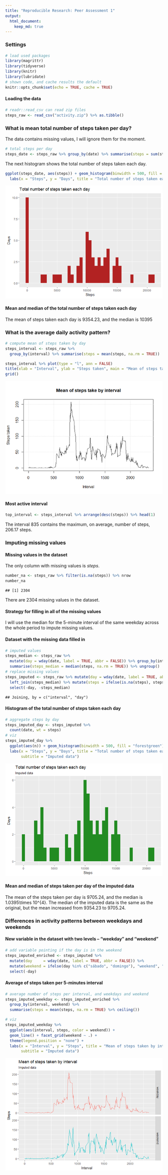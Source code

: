 ```yaml
---
title: "Reproducible Research: Peer Assessment 1"
output: 
  html_document:
    keep_md: true
--- 
```


### Settings


```r
# load used packages
library(magrittr)
library(tidyverse)
library(knitr)     
library(lubridate) 
# shown code, and cache results the default
knitr::opts_chunk$set(echo = TRUE, cache = TRUE)
```

#### Loading the data



```r
# readr::read_csv can read zip files     
steps_raw <- read_csv("activity.zip") %>% as.tibble()
```

### What is mean total number of steps taken per day?

The data contains missing values, I will ignore them for the moment.


```r
# total steps per day
steps_date <- steps_raw %>% group_by(date) %>% summarise(steps = sum(steps, na.rm = TRUE))
```

The next histogram shows the total number of steps taken each day.


```r
ggplot(steps_date, aes(steps)) + geom_histogram(binwidth = 500, fill = "firebrick") + 
  labs(x = "Steps", y = "Days", title = "Total number of steps taken each day")
```

![](PA1_template_files/figure-html/viz_steps_day_histogram-1.png)<!-- -->

#### Mean and median of the total number of steps taken each day

The mean of steps taken each day is 9354.23, and the median is 10395


### What is the average daily activity pattern?


```r
# compute mean of steps taken by day
steps_interval <- steps_raw %>% 
  group_by(interval) %>% summarise(steps = mean(steps, na.rm = TRUE))
```

```r
steps_interval %>% plot(type = "l", ann = FALSE)
title(xlab = "Interval", ylab = "Steps taken", main = "Mean of steps take by interval")
grid()
```

![](PA1_template_files/figure-html/viz_steps_interval-1.png)<!-- -->

#### Most active interval

```r
top_interval <- steps_interval %>% arrange(desc(steps)) %>% head(1)
```

The interval 835 contains the maximum, on average, number of steps, 206.17 steps.


### Imputing missing values

#### Missing values in the dataset

The only column with missing values is *steps*.


```r
number_na <- steps_raw %>% filter(is.na(steps)) %>% nrow
number_na
```

```
## [1] 2304
```


There are 2304 missing values in the dataset.  


#### Strategy for filling in all of the missing values

I will use the median for the 5-minute interval of the same weekday across the whole period to impute missing values.


#### Dataset with the missing data filled in


```r
# imputed values
steps_median <- steps_raw %>% 
  mutate(day = wday(date, label = TRUE, abbr = FALSE)) %>% group_by(interval, day) %>%
  summarise(steps_median = median(steps, na.rm = TRUE)) %>% ungroup()
# replace missing values
steps_imputed <- steps_raw %>% mutate(day = wday(date, label = TRUE, abbr = FALSE)) %>% 
  left_join(steps_median) %>% mutate(steps = ifelse(is.na(steps), steps_median, steps)) %>% 
  select(-day, -steps_median)
```

```
## Joining, by = c("interval", "day")
```

#### Histogram of the total number of steps taken each day


```r
# aggregate steps by day
steps_imputed_day <- steps_imputed %>%   
  count(date, wt = steps)
# viz
steps_imputed_day %>%
  ggplot(aes(n)) + geom_histogram(binwidth = 500, fill = "forestgreen") +
  labs(x = "Steps", y = "Days", title = "Total number of steps taken each day",
       subtitle = "Imputed data")
```

![](PA1_template_files/figure-html/steps_day_imputed_histogram-1.png)<!-- -->

#### Mean and median of steps taken per day of the imputed data

The mean of the steps taken per day is 9705.24, 
and the median is 1.0395\times 10^{4}. The median of the
imputed data is the same as the original, but the mean increased from 
9354.23 to 9705.24.  


### Differences in activity patterns between weekdays and weekends

#### New variable in the dataset with two levels – “weekday” and “weekend”


```r
# add variable pointing if the day is in the weekend
steps_imputed_enriched <- steps_imputed %>% 
  mutate(day     = wday(date, label = TRUE, abbr = FALSE)) %>% 
  mutate(weekend = ifelse(day %in% c("sábado", "domingo"), "weekend", "weekday")) %>%   
  select(-day)
```

#### Average of steps taken per 5-minutes interval


```r
# average number of steps per interval, and weekdays and weekend
steps_imputed_weekday <- steps_imputed_enriched %>%  
  group_by(interval, weekend) %>% 
  summarise(steps = mean(steps, na.rm = TRUE) %>% ceiling())
```

```r
# viz  
steps_imputed_weekday %>% 
  ggplot(aes(interval, steps, color = weekend)) +
  geom_line() + facet_grid(weekend ~ .) +
  theme(legend.position = "none") +
  labs(x = "Interval", y = "Steps", title = "Mean of steps taken by interval",
       subtitle = "Imputed data")
```

![](PA1_template_files/figure-html/unnamed-chunk-2-1.png)<!-- -->

